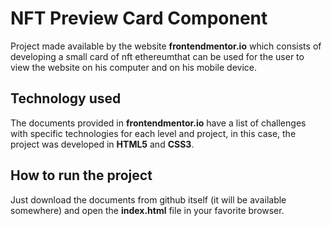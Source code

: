 # NFT Preview Card Component
Project made available by the website **frontendmentor.io** which consists of developing a small card of nft ethereumthat can be used for the user to view the website on his computer and on his mobile device.
## Technology used
The documents provided in **frontendmentor.io** have a list of challenges with specific technologies for each level and project, in this case, the project was developed in **HTML5** and **CSS3**.
## How to run the project
Just download the documents from github itself (it will be available somewhere) and open the **index.html** file in your favorite browser.
